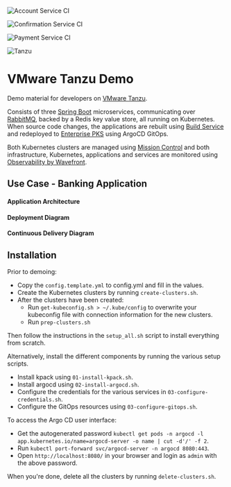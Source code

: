 ![Account Service CI](https://github.com/fjb4/tanzu-demo/workflows/Account%20Service%20CI/badge.svg)

![Confirmation Service CI](https://github.com/fjb4/tanzu-demo/workflows/Confirmation%20Service%20CI/badge.svg)

![Payment Service CI](https://github.com/fjb4/tanzu-demo/workflows/Payment%20Service%20CI/badge.svg)

![Tanzu](tanzu-logo.png)

# VMware Tanzu Demo

Demo material for developers on [VMware Tanzu](https://tanzu.vmware.com/).

Consists of three [Spring Boot](https://spring.io) microservices, communicating over [RabbitMQ](), backed by a Redis key value store, all running on Kubernetes.
When source code changes, the applications are rebuilt using [Build Service](https://tanzu.vmware.com/build-service) and redeployed to [Enterprise PKS](https://cloud.vmware.com/vmware-enterprise-pks) using ArgoCD GitOps.

Both Kubernetes clusters are managed using [Mission Control](https://tanzu.vmware.com/mission-control) and both infrastructure, Kubernetes, applications and services are monitored using [Observability by Wavefront](https://tanzu.vmware.com/observability).

## Use Case - Banking Application

#### Application Architecture

#### Deployment Diagram

#### Continuous Delivery Diagram

## Installation

Prior to demoing:
- Copy the `config.template.yml` to config.yml and fill in the values.
- Create the Kubernetes clusters by running `create-clusters.sh`.
- After the clusters have been created:
  - Run `get-kubeconfig.sh > ~/.kube/config` to overwrite your kubeconfig file with connection information for the new clusters.
  - Run `prep-clusters.sh`

Then follow the instructions in the `setup_all.sh` script to install everything from scratch.

Alternatively, install the different components by running the various setup scripts.

- Install kpack using `01-install-kpack.sh`.
- Install argocd using `02-install-argocd.sh`.
- Configure the credentials for the various services in `03-configure-credentials.sh`.
- Configure the GitOps resources using `03-configure-gitops.sh`.

To access the Argo CD user interface:
- Get the autogenerated password `kubectl get pods -n argocd -l app.kubernetes.io/name=argocd-server -o name | cut -d'/' -f 2`.
- Run `kubectl port-forward svc/argocd-server -n argocd 8080:443`.
- Open `http://localhost:8080/` in your browser and login as `admin` with the above password.

When you're done, delete all the clusters by running `delete-clusters.sh`.

